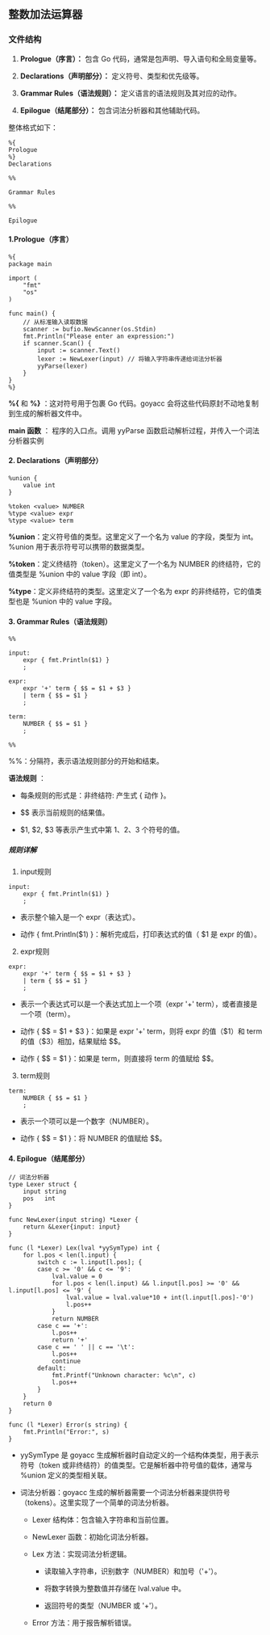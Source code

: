 
## 整数加法运算器

### 文件结构

1. **Prologue（序言）：** 包含 Go 代码，通常是包声明、导入语句和全局变量等。

2. **Declarations（声明部分）：** 定义符号、类型和优先级等。

3. **Grammar Rules（语法规则）：** 定义语言的语法规则及其对应的动作。

4. **Epilogue（结尾部分）：** 包含词法分析器和其他辅助代码。

整体格式如下：
```
%{
Prologue
%}
Declarations

%%

Grammar Rules

%%

Epilogue
```

#### 1.Prologue（序言）
```
%{
package main

import (
    "fmt"
    "os"
)

func main() {
    // 从标准输入读取数据
    scanner := bufio.NewScanner(os.Stdin)
    fmt.Println("Please enter an expression:")
    if scanner.Scan() {
        input := scanner.Text()
        lexer := NewLexer(input) // 将输入字符串传递给词法分析器
        yyParse(lexer)
    }
}
%}
```
**%{** 和 **%}** ：这对符号用于包裹 Go 代码。goyacc 会将这些代码原封不动地复制到生成的解析器文件中。

**main 函数** ： 程序的入口点。调用 yyParse 函数启动解析过程，并传入一个词法分析器实例

#### 2. Declarations（声明部分）

```
%union {
    value int
}

%token <value> NUMBER
%type <value> expr
%type <value> term
```
**%union**：定义符号值的类型。这里定义了一个名为 value 的字段，类型为 int。%union 用于表示符号可以携带的数据类型。

**%token**：定义终结符（token）。这里定义了一个名为 NUMBER 的终结符，它的值类型是 %union 中的 value 字段（即 int）。

**%type**：定义非终结符的类型。这里定义了一个名为 expr 的非终结符，它的值类型也是 %union 中的 value 字段。

#### 3. Grammar Rules（语法规则）

```
%%

input:
    expr { fmt.Println($1) }
    ;

expr:
    expr '+' term { $$ = $1 + $3 }
    | term { $$ = $1 }
    ;

term:
    NUMBER { $$ = $1 }
    ;

%%
```

%%：分隔符，表示语法规则部分的开始和结束。

 **语法规则** ：

* 每条规则的形式是：非终结符: 产生式 { 动作 }。

* \$\$ 表示当前规则的结果值。

* \$1, \$2, \$3 等表示产生式中第 1、2、3 个符号的值。

##### 规则详解

1. input规则

```
input:
    expr { fmt.Println($1) }
    ;
```
* 表示整个输入是一个 expr（表达式）。

* 动作 { fmt.Println(\$1) }：解析完成后，打印表达式的值（ \$1 是 expr 的值）。

2. expr规则

```
expr:
    expr '+' term { $$ = $1 + $3 }
    | term { $$ = $1 }
    ;
```

* 表示一个表达式可以是一个表达式加上一个项（expr '+' term），或者直接是一个项（term）。

* 动作 \{ \$\$ = \$1 + \$3 \}：如果是 expr '+' term，则将 expr 的值（$1）和 term 的值（\$3）相加，结果赋给 \$\$。

* 动作 \{ \$\$ = \$1 \}：如果是 term，则直接将 term 的值赋给 $$。

3. term规则

```
term:
    NUMBER { $$ = $1 }
    ;
```

* 表示一个项可以是一个数字（NUMBER）。

* 动作 \{ \$\$ = \$1 \}：将 NUMBER 的值赋给 \$\$。

#### 4. Epilogue（结尾部分）

```
// 词法分析器
type Lexer struct {
    input string
    pos   int
}

func NewLexer(input string) *Lexer {
    return &Lexer{input: input}
}

func (l *Lexer) Lex(lval *yySymType) int {
    for l.pos < len(l.input) {
        switch c := l.input[l.pos]; {
        case c >= '0' && c <= '9':
            lval.value = 0
            for l.pos < len(l.input) && l.input[l.pos] >= '0' && l.input[l.pos] <= '9' {
                lval.value = lval.value*10 + int(l.input[l.pos]-'0')
                l.pos++
            }
            return NUMBER
        case c == '+':
            l.pos++
            return '+'
        case c == ' ' || c == '\t':
            l.pos++
            continue
        default:
            fmt.Printf("Unknown character: %c\n", c)
            l.pos++
        }
    }
    return 0
}

func (l *Lexer) Error(s string) {
    fmt.Println("Error:", s)
}
```

* yySymType 是 goyacc 生成解析器时自动定义的一个结构体类型，用于表示符号（token 或非终结符）的值类型。它是解析器中符号值的载体，通常与 %union 定义的类型相关联。


* 词法分析器：goyacc 生成的解析器需要一个词法分析器来提供符号（tokens）。这里实现了一个简单的词法分析器。

    * Lexer 结构体：包含输入字符串和当前位置。

    * NewLexer 函数：初始化词法分析器。

    * Lex 方法：实现词法分析逻辑。

        * 读取输入字符串，识别数字（NUMBER）和加号（'+'）。

        * 将数字转换为整数值并存储在 lval.value 中。

        * 返回符号的类型（NUMBER 或 '+'）。

    * Error 方法：用于报告解析错误。

 